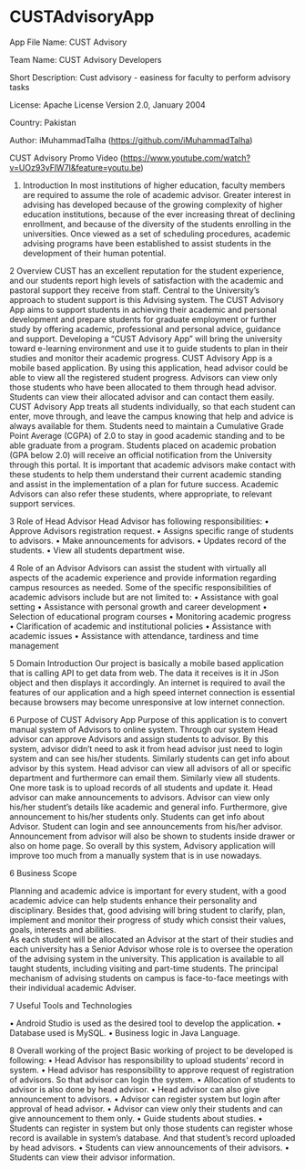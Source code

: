 # CUSTAdvisoryApp


App File Name:	CUST Advisory

Team Name:	CUST Advisory Developers

Short Description:	Cust advisory - easiness for faculty to perform advisory tasks

License: Apache License Version 2.0, January 2004

Country:	Pakistan

Author:	iMuhammadTalha (https://github.com/iMuhammadTalha)

CUST Advisory Promo Video (https://www.youtube.com/watch?v=UOz93yFlW7I&feature=youtu.be)



1.	Introduction
In most institutions of higher education, faculty members are required to assume the role of academic advisor. Greater interest in advising has developed because of the growing complexity of higher education institutions, because of the ever increasing threat of declining enrollment, and because of the diversity of the students enrolling in the universities. Once viewed as a set of scheduling procedures, academic advising programs have been established to assist students in the development of their human potential.



2	Overview
CUST has an excellent reputation for the student experience, and our students report high levels of satisfaction with the academic and pastoral support they receive from staff. Central to the University’s approach to student support is this Advising system. 
The CUST Advisory App aims to support students in achieving their academic and personal development and prepare students for graduate employment or further study by offering academic, professional and personal advice, guidance and support.
Developing a “CUST Advisory App” will bring the university toward e-learning environment and use it to guide students to plan in their studies and monitor their academic progress.
CUST Advisory App is a mobile based application. By using this application, head advisor could be able to view all the registered student progress. Advisors can view only those students who have been allocated to them through head advisor. Students can view their allocated advisor and can contact them easily.
CUST Advisory App treats all students individually, so that each student can enter, move through, and leave the campus knowing that help and advice is always available for them. Students need to maintain a Cumulative Grade Point Average (CGPA) of 2.0 to stay in good academic standing and to be able graduate from a program. Students placed on academic probation (GPA below 2.0) will receive an official notification from the University through this portal. It is important that academic advisors make contact with these students to help them understand their current academic standing and assist in the implementation of a plan for future success. Academic Advisors can also refer these students, where appropriate, to relevant support services.



3	Role of Head Advisor
Head Advisor has following responsibilities:
•	Approve Advisors registration request.
•	Assigns specific range of students to advisors.
•	Make announcements for advisors.
•	Updates record of the students.
•	View all students department wise.

4	Role of an Advisor
Advisors can assist the student with virtually all aspects of the academic experience and provide information regarding campus resources as needed. Some of the specific responsibilities of academic advisors include but are not limited to:
•	Assistance with goal setting 
•	Assistance with personal growth and career development
•	Selection of educational program courses
•	Monitoring academic progress 
•	Clarification of academic and institutional policies 
•	Assistance with academic issues 
•	Assistance with attendance, tardiness and time management

5	Domain Introduction
Our project is basically a mobile based application that is calling API to get data from web. The data it receives is it in JSon object and then displays it accordingly.  An internet is required to avail the features of our application and a high speed internet connection is essential because browsers may become unresponsive at low internet connection.

6	Purpose of CUST Advisory App
Purpose of this application is to convert manual system of Advisors to online system. Through our system Head advisor can approve Advisors and assign students to advisor. By this system, advisor didn’t need to ask it from head advisor just need to login system and can see his/her students. Similarly students can get info about advisor by this system. Head advisor can view all advisors of all or specific department and furthermore can email them. Similarly view all students. One more task is to upload records of all students and update it. Head advisor can make announcements to advisors. 
Advisor can view only his/her student’s details like academic and general info. Furthermore, give announcement to his/her students only. 
Students can get info about Advisor. Student can login and see announcements from his/her advisor. Announcement from advisor will also be shown to students inside drawer or also on home page.
So overall by this system, Advisory application will improve too much from a manually system that is in use nowadays.

6	Business Scope

Planning and academic advice is important for every student, with a good academic advice can help students enhance their personality and disciplinary. Besides that, good advising will bring student to clarify, plan, implement and monitor their progress of study which consist their values, goals, interests and abilities.  
As each student will be allocated an Advisor at the start of their studies and each university has a Senior Advisor whose role is to oversee the operation of the advising system in the university. This application is available to all taught students, including visiting and part-time students. The principal mechanism of advising students on campus is face-to-face meetings with their individual academic Adviser.


7	Useful Tools and Technologies

•	Android Studio is used as the desired tool to develop the application.
•	Database used is MySQL.
•	Business logic in Java Language.

8	Overall working of the project
Basic working of project to be developed is following:
•	Head Advisor has responsibility to upload students’ record in system.
•	Head advisor has responsibility to approve request of registration of advisors. So that advisor can login the system.
•	Allocation of students to advisor is also done by head advisor.
•	Head advisor can also give announcement to advisors.
•	Advisor can register system but login after approval of head advisor.
•	Advisor can view only their students and can give announcement to them only.
•	Guide students about studies.
•	Students can register in system but only those students can register whose record is available in system’s database. And that student’s record uploaded by head advisors.
•	Students can view announcements of their advisors.
•	Students can view their advisor information.

